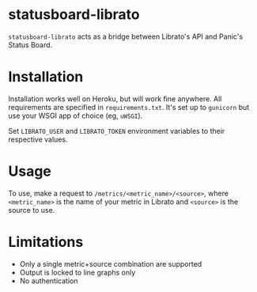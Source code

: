 statusboard-librato
===================

`statusboard-librato` acts as a bridge between Librato's API and Panic's
Status Board.


Installation
============

Installation works well on Heroku, but will work fine anywhere. All
requirements are specified in `requirements.txt`. It's set up to `gunicorn`
but use your WSGI app of choice (eg, `uWSGI`).

Set `LIBRATO_USER` and `LIBRATO_TOKEN` environment variables to their
respective values.

Usage
=====

To use, make a request to `/metrics/<metric_name>/<source>`, where
`<metric_name>` is the name of your metric in Librato and `<source>` is
the source to use.


Limitations
===========

* Only a single metric+source combination are supported
* Output is locked to line graphs only
* No authentication
